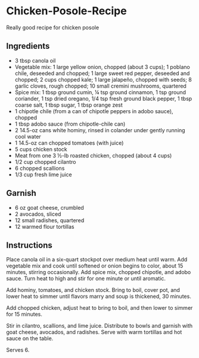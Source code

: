 # Chicken-Posole-Recipe
Really good recipe for chicken posole

## Ingredients
- 3 tbsp canola oil
- Vegetable mix: 1 large yellow onion, chopped (about 3 cups); 1 poblano chile, deseeded and chopped; 1 large sweet red pepper, deseeded and chopped; 2 cups chopped kale; 1 large jalapeño, chopped with seeds; 8 garlic cloves, rough chopped; 10 small cremini mushrooms, quartered
- Spice mix: 1 tbsp ground cumin, ¼ tsp ground cinnamon, 1 tsp ground coriander, 1 tsp dried oregano, 1/4 tsp fresh ground black pepper, 1 tbsp coarse salt, 1 tbsp sugar, 1 tbsp orange zest
- 1 chipotle chile (from a can of chipotle peppers in adobo sauce), chopped
- 1 tbsp adobo sauce (from chipotle-chile can)
- 2 14.5-oz cans white hominy, rinsed in colander under gently running cool water
- 1 14.5-oz can chopped tomatoes (with juice)
- 5 cups chicken stock
- Meat from one 3 ½-lb roasted chicken, chopped (about 4 cups)
- 1/2 cup chopped cilantro
- 6 chopped scallions
- 1/3 cup fresh lime juice

## Garnish
- 6 oz goat cheese, crumbled
- 2 avocados, sliced
- 12 small radishes, quartered
- 12 warmed flour tortillas

## Instructions
Place canola oil in a six-quart stockpot over medium heat until warm. Add vegetable mix and cook until softened or onion begins to color, about 15 minutes, stirring occasionally. Add spice mix, chopped chipotle, and adobo sauce. Turn heat to high and stir for one minute or until aromatic.

Add hominy, tomatoes, and chicken stock. Bring to boil, cover pot, and lower heat to simmer until flavors marry and soup is thickened, 30 minutes.

Add chopped chicken, adjust heat to bring to boil, and then lower to simmer for 15 minutes.

Stir in cilantro, scallions, and lime juice. Distribute to bowls and garnish with goat cheese, avocados, and radishes. Serve with warm tortillas and hot sauce on the table.

Serves 6.
